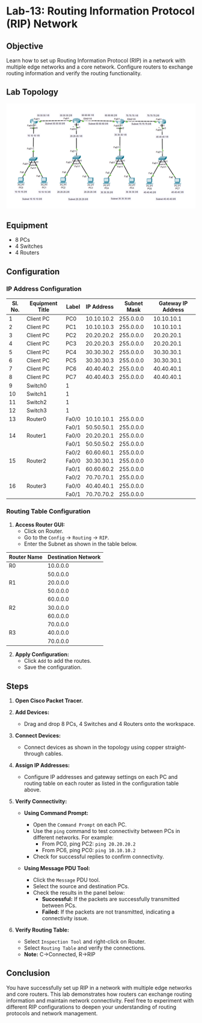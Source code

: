 # Lab-13: Routing Information Protocol (RIP) Network

## Objective
Learn how to set up Routing Information Protocol (RIP) in a network with multiple edge networks and a core network. 
Configure routers to exchange routing information and verify the routing functionality.

## Lab Topology
![Lab-13](Lab-13.png)

## Equipment
- 8 PCs
- 4 Switches
- 4 Routers

## Configuration

### IP Address Configuration

| Sl. No. | Equipment Title | Label | IP Address   | Subnet Mask     | Gateway IP Address |
|---------|-----------------|-------|--------------|-----------------|--------------------|
| 1       | Client PC       | PC0   | 10.10.10.2   | 255.0.0.0       | 10.10.10.1         |
| 2       | Client PC       | PC1   | 10.10.10.3   | 255.0.0.0       | 10.10.10.1         |
| 3       | Client PC       | PC2   | 20.20.20.2   | 255.0.0.0       | 20.20.20.1         |
| 4       | Client PC       | PC3   | 20.20.20.3   | 255.0.0.0       | 20.20.20.1         |
| 5       | Client PC       | PC4   | 30.30.30.2   | 255.0.0.0       | 30.30.30.1         |
| 6       | Client PC       | PC5   | 30.30.30.3   | 255.0.0.0       | 30.30.30.1         |
| 7       | Client PC       | PC6   | 40.40.40.2   | 255.0.0.0       | 40.40.40.1         |
| 8       | Client PC       | PC7   | 40.40.40.3   | 255.0.0.0       | 40.40.40.1         |
| 9       | Switch0         | 1     |              |                 |                    |
| 10      | Switch1         | 1     |              |                 |                    |
| 11      | Switch2         | 1     |              |                 |                    |
| 12      | Switch3         | 1     |              |                 |                    |
| 13      | Router0         | Fa0/0 | 10.10.10.1   | 255.0.0.0       |                    |
|         |                 | Fa0/1 | 50.50.50.1   | 255.0.0.0       |                    |
| 14      | Router1         | Fa0/0 | 20.20.20.1   | 255.0.0.0       |                    |
|         |                 | Fa0/1 | 50.50.50.2   | 255.0.0.0       |                    |
|         |                 | Fa0/2 | 60.60.60.1   | 255.0.0.0       |                    |
| 15      | Router2         | Fa0/0 | 30.30.30.1   | 255.0.0.0       |                    |
|         |                 | Fa0/1 | 60.60.60.2   | 255.0.0.0       |                    |
|         |                 | Fa0/2 | 70.70.70.1   | 255.0.0.0       |                    |
| 16      | Router3         | Fa0/0 | 40.40.40.1   | 255.0.0.0       |                    |
|         |                 | Fa0/1 | 70.70.70.2   | 255.0.0.0       |                    |

### Routing Table Configuration

1. **Access Router GUI:**
   - Click on Router.
   - Go to the `Config` -> `Routing` -> `RIP`.
   - Enter the Subnet as shown in the table below.

| Router Name | Destination Network   |
|-------------|-----------------------|
| R0          | 10.0.0.0              |
|             | 50.0.0.0              |
| R1          | 20.0.0.0              |
|             | 50.0.0.0              |
|             | 60.0.0.0              |
| R2          | 30.0.0.0              |
|             | 60.0.0.0              |
|             | 70.0.0.0              |
| R3          | 40.0.0.0              |
|             | 70.0.0.0              |

2. **Apply Configuration:**
   - Click `Add` to add the routes.
   - Save the configuration.

## Steps

1. **Open Cisco Packet Tracer.**

2. **Add Devices:**
   - Drag and drop 8 PCs, 4 Switches and 4 Routers onto the workspace.

3. **Connect Devices:**
   - Connect devices as shown in the topology using copper straight-through cables.

4. **Assign IP Addresses:**
   - Configure IP addresses and gateway settings on each PC and routing table on each router as listed in the configuration table above.

5. **Verify Connectivity:**
   - **Using Command Prompt:**
     - Open the `Command Prompt` on each PC.
     - Use the `ping` command to test connectivity between PCs in different networks. For example:
       - From PC0, ping PC2: `ping 20.20.20.2`
       - From PC6, ping PC0: `ping 10.10.10.2`
     - Check for successful replies to confirm connectivity.
     
   - **Using Message PDU Tool:**
     - Click the `Message` PDU tool.
     - Select the source and destination PCs.
     - Check the results in the panel below:
       - **Successful:** If the packets are successfully transmitted between PCs.
       - **Failed:** If the packets are not transmitted, indicating a connectivity issue.

6. **Verify Routing Table:**
   - Select `Inspection Tool` and right-click on Router.
   - Select `Routing Table` and verify the connections.
   - **Note:** C->Connected, R->RIP 


## Conclusion
You have successfully set up RIP in a network with multiple edge networks and core routers. This lab demonstrates how routers can exchange routing information and maintain network connectivity.
Feel free to experiment with different RIP configurations to deepen your understanding of routing protocols and network management.
